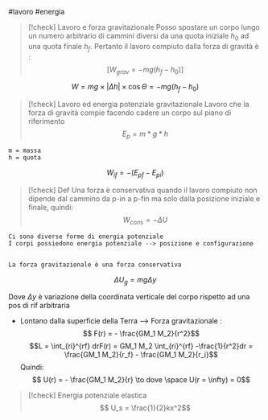 #lavoro #energia 

>[!check] Lavoro e forza gravitazionale
>Posso spostare un corpo lungo un numero arbitrario di cammini diversi da una quota iniziale $h_0$ ad una quota finale $h_f$.
>Pertanto il lavoro compiuto dalla forza di gravità è : $$[W_{grav} = -mg (h_f - h_0)]$$


 $$W = mg \times |\Delta h| \times \cos \Theta  = -mg (h_f - h_0)$$
>[!check] Lavoro ed energia potenziale gravitazionale
>Lavoro che la forza di gravità compie facendo cadere un corpo sul piano di riferimento
>$$E_p =m*g*h$$

	m = massa
	h = quota

$$W_{if} = - (E_{pf} - E_{pi})
$$

>[!check] Def
>Una forza è conservativa quando il lavoro compiuto non dipende dal cammino da p-in a p-fin ma solo dalla posizione iniziale e finale, quindi:
> $$W_{cons} = -\Delta U $$

	Ci sono diverse forme di energia potenziale
	I corpi possiedono energia potenziale --> posizione e configurazione


	La forza gravitazionale è una forza conservativa
 
 $$ \Delta U_g = mg \Delta y $$

Dove $\Delta y$ è variazione della coordinata verticale del corpo rispetto ad una pos di rif arbitraria

- Lontano dalla superficie della Terra --> Forza gravitazionale :
  $$ F(r) = - \frac{GM_1 M_2}{r^2}$$
  $$L = \int_{ri}^{rf} drF(r) = GM_1 M_2 \int_{ri}^{rf} -\frac{1}{r^2}dr = \frac{GM_1 M_2}{r_f} - \frac{GM_1 M_2}{r_i}$$
  Quindi: $$ U(r) = - \frac{GM_1 M_2}{r} \to dove \space U(r = \infty) = 0$$
>[!check] Energia potenziale elastica
>$$ U_s = \frac{1}{2}kx^2$$

